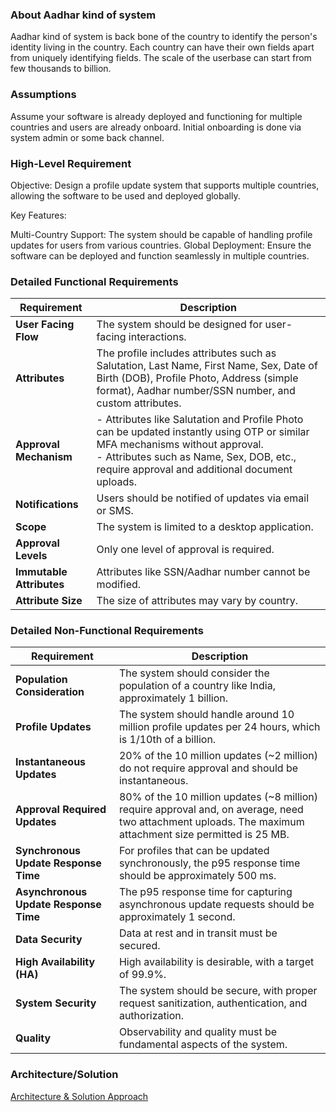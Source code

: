 ### About Aadhar kind of system
Aadhar kind of system is back bone of the country to identify the person's identity living in the country. Each country can have their own fields apart from uniquely identifying fields. The scale of the userbase can start from few thousands to billion.

### Assumptions
Assume your software is already deployed and functioning for multiple countries and users are already onboard.
Initial onboarding is done via system admin or some back channel.


### High-Level Requirement
Objective: Design a profile update system that supports multiple countries, allowing the software to be used and deployed globally.

Key Features:

Multi-Country Support: The system should be capable of handling profile updates for users from various countries.
Global Deployment: Ensure the software can be deployed and function seamlessly in multiple countries.

### Detailed Functional Requirements

| Requirement | Description |
|-------------|-------------|
| **User Facing Flow** | The system should be designed for user-facing interactions. |
| **Attributes** | The profile includes attributes such as Salutation, Last Name, First Name, Sex, Date of Birth (DOB), Profile Photo, Address (simple format), Aadhar number/SSN number, and custom attributes. |
| **Approval Mechanism** | - Attributes like Salutation and Profile Photo can be updated instantly using OTP or similar MFA mechanisms without approval. <br> - Attributes such as Name, Sex, DOB, etc., require approval and additional document uploads. |
| **Notifications** | Users should be notified of updates via email or SMS. |
| **Scope** | The system is limited to a desktop application. |
| **Approval Levels** | Only one level of approval is required. |
| **Immutable Attributes** | Attributes like SSN/Aadhar number cannot be modified. |
| **Attribute Size** | The size of attributes may vary by country. |

### Detailed Non-Functional Requirements

| Requirement | Description |
|-------------|-------------|
| **Population Consideration** | The system should consider the population of a country like India, approximately 1 billion. |
| **Profile Updates** | The system should handle around 10 million profile updates per 24 hours, which is 1/10th of a billion. |
| **Instantaneous Updates** | 20% of the 10 million updates (~2 million) do not require approval and should be instantaneous. |
| **Approval Required Updates** | 80% of the 10 million updates (~8 million) require approval and, on average, need two attachment uploads. The maximum attachment size permitted is 25 MB. |
| **Synchronous Update Response Time** | For profiles that can be updated synchronously, the p95 response time should be approximately 500 ms. |
| **Asynchronous Update Response Time** | The p95 response time for capturing asynchronous update requests should be approximately 1 second. |
 **Data Security** | Data at rest and in transit must be secured. |
| **High Availability (HA)** | High availability is desirable, with a target of 99.9%. |
| **System Security** | The system should be secure, with proper request sanitization, authentication, and authorization. |
| **Quality** | Observability and quality must be fundamental aspects of the system. |

### Architecture/Solution
[Architecture & Solution Approach](./ARCHITECHTURE.MD)